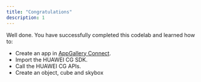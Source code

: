 ```yaml
---
title: "Congratulations"
description: 1
---
```


Well done. You have successfully completed this codelab and learned how to:

- Create an app in [AppGallery Connect](https://developer.huawei.com/consumer/en/service/josp/agc/index.html).
- Import the HUAWEI CG SDK.
- Call the HUAWEI CG APIs.
- Create an object, cube and skybox
